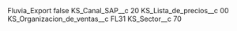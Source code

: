 <?xml version="1.0" encoding="UTF-8"?>
<CustomMetadata xmlns="http://soap.sforce.com/2006/04/metadata" xmlns:xsi="http://www.w3.org/2001/XMLSchema-instance" xmlns:xsd="http://www.w3.org/2001/XMLSchema">
    <label>Fluvia_Export</label>
    <protected>false</protected>
    <values>
        <field>KS_Canal_SAP__c</field>
        <value xsi:type="xsd:string">20</value>
    </values>
    <values>
        <field>KS_Lista_de_precios__c</field>
        <value xsi:type="xsd:string">00</value>
    </values>
    <values>
        <field>KS_Organizacion_de_ventas__c</field>
        <value xsi:type="xsd:string">FL31</value>
    </values>
    <values>
        <field>KS_Sector__c</field>
        <value xsi:type="xsd:string">70</value>
    </values>
</CustomMetadata>
